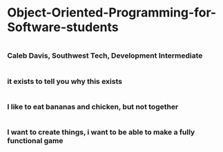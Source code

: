 # Object-Oriented-Programming-for-Software-students
# <h3> Caleb Davis, Southwest Tech, Development Intermediate </h3>
# <h3> it exists to tell you why this exists</h3>
# <h3> I like to eat bananas and chicken, but not together </h3>
# <h3> I want to create things, i want to be able to make a fully functional game </h3>
